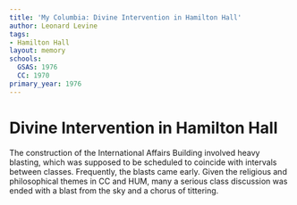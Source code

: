 ```yaml
---
title: 'My Columbia: Divine Intervention in Hamilton Hall'
author: Leonard Levine
tags:
- Hamilton Hall
layout: memory
schools:
  GSAS: 1976
  CC: 1970
primary_year: 1976
---
```

# Divine Intervention in Hamilton Hall

The construction of the International Affairs Building involved heavy blasting, which was supposed to be scheduled to coincide with intervals between classes. Frequently, the blasts came early. Given the religious and philosophical themes in CC and HUM, many a serious class discussion was ended with a blast from the sky and a chorus of tittering.
